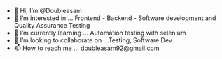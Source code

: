 - 👋 Hi, I’m @Doubleasam
- 👀 I’m interested in ... Frontend - Backend - Software development and Quality Assurance Testing
- 🌱 I’m currently learning ... Automation testing with selenium
- 💞️ I’m looking to collaborate on ...Testing, Software Dev
- 📫 How to reach me ... doubleasam92@gmail.com

<!---
Doubleasam/Doubleasam is a ✨ special ✨ repository because its `README.md` (this file) appears on your GitHub profile.
You can click the Preview link to take a look at your changes.
--->
